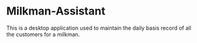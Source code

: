 # Milkman-Assistant

This is a desktop application used to maintain the daily basis record of all the customers for a milkman.
